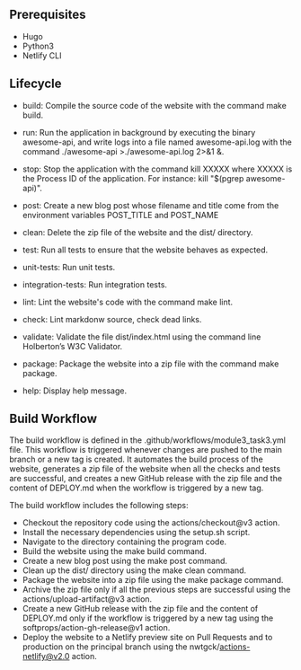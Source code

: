 ## Prerequisites

- Hugo
- Python3
- Netlify CLI

## Lifecycle

- build: Compile the source code of the website with the command make build.

- run: Run the application in background by executing the binary awesome-api, and write logs into a file named awesome-api.log with the command ./awesome-api >./awesome-api.log 2>&1 &.

- stop: Stop the application with the command kill XXXXX where XXXXX is the Process ID of the application. For instance: kill "$(pgrep awesome-api)".

- post: Create a new blog post whose filename and title come from the environment variables POST_TITLE and POST_NAME

- clean: Delete the zip file of the website and the dist/ directory.

- test: Run all tests to ensure that the website behaves as expected.

- unit-tests: Run unit tests.

- integration-tests: Run integration tests.

- lint: Lint the website's code with the command make lint.

- check: Lint markdonw source, check dead links.

- validate: Validate the file dist/index.html using the command line Holberton’s W3C Validator.

- package: Package the website into a zip file with the command make package.

- help: Display help message.

## Build Workflow
The build workflow is defined in the .github/workflows/module3_task3.yml file. This workflow is triggered whenever changes are pushed to the main branch or a new tag is created. It automates the build process of the website, generates a zip file of the website when all the checks and tests are successful, and creates a new GitHub release with the zip file and the content of DEPLOY.md when the workflow is triggered by a new tag.

The build workflow includes the following steps:

- Checkout the repository code using the actions/checkout@v3 action.
- Install the necessary dependencies using the setup.sh script.
- Navigate to the directory containing the program code.
- Build the website using the make build command.
- Create a new blog post using the make post command.
- Clean up the dist/ directory using the make clean command.
- Package the website into a zip file using the make package command.
- Archive the zip file only if all the previous steps are successful using the actions/upload-artifact@v3 action.
- Create a new GitHub release with the zip file and the content of DEPLOY.md only if the workflow is triggered by a new tag using the softprops/action-gh-release@v1 action.
- Deploy the website to a Netlify preview site on Pull Requests and to production on the principal branch using the nwtgck/actions-netlify@v2.0 action.
